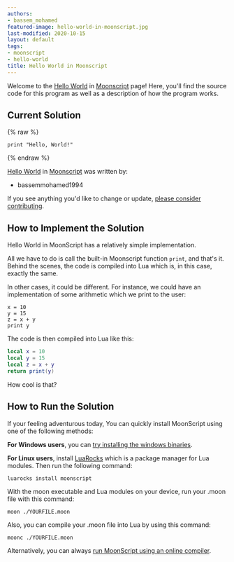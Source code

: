 ```yaml
---
authors:
- bassem_mohamed
featured-image: hello-world-in-moonscript.jpg
last-modified: 2020-10-15
layout: default
tags:
- moonscript
- hello-world
title: Hello World in Moonscript
---
```


Welcome to the [Hello World](https://sampleprograms.io/projects/hello-world) in [Moonscript](https://sampleprograms.io/languages/moonscript) page! Here, you'll find the source code for this program as well as a description of how the program works.

## Current Solution

{% raw %}

```moonscript
print "Hello, World!"
```

{% endraw %}

[Hello World](https://sampleprograms.io/projects/hello-world) in [Moonscript](https://sampleprograms.io/languages/moonscript) was written by:

- bassemmohamed1994

If you see anything you'd like to change or update, [please consider contributing](https://github.com/TheRenegadeCoder/sample-programs).

## How to Implement the Solution

Hello World in MoonScript has a relatively simple implementation.

All we have to do is call the built-in Moonscript function `print`, and that's it.
Behind the scenes, the code is compiled into Lua which is, in this case,
exactly the same.

In other cases, it could be different. For instance, we could have an
implementation of some arithmetic which we print to the user:

```moonscript
x = 10
y = 15
z = x + y
print y
```

The code is then compiled into Lua like this:

```lua
local x = 10
local y = 15
local z = x + y
return print(y)
```

How cool is that?


## How to Run the Solution

If your feeling adventurous today, You can quickly install MoonScript using one
of the following methods:

**For Windows users**, you can [try installing the windows binaries][4].

**For Linux users**, install [LuaRocks][5] which is a package manager for Lua modules.
Then run the following command:

```console
luarocks install moonscript
```

With the moon executable and Lua modules on your device, run your .moon file
with this command:

```console
moon ./YOURFILE.moon
```

Also, you can compile your .moon file into Lua by using this command:

```console
moonc ./YOURFILE.moon
```

Alternatively, you can always [run MoonScript using an online compiler][6].

[4]: https://moonscript.org/#windows_binaries
[5]: http://www.luarocks.org/
[6]: https://moonscript.org/compiler/
